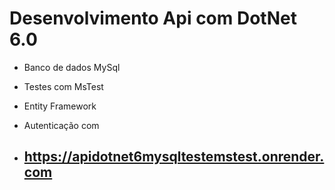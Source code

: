 # Desenvolvimento Api com DotNet 6.0 
 * Banco de dados MySql
 * Testes com MsTest
 * Entity Framework 
 * Autenticação com

 * ## https://apidotnet6mysqltestemstest.onrender.com
